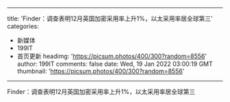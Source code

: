 
---
title: 'Finder：调查表明12月英国加密采用率上升1%，以太采用率居全球第三'
categories: 
 - 新媒体
 - 199IT
 - 首页更新
headimg: 'https://picsum.photos/400/300?random=8556'
author: 199IT
comments: false
date: Wed, 19 Jan 2022 03:00:19 GMT
thumbnail: 'https://picsum.photos/400/300?random=8556'
---

<div>   
Finder：调查表明12月英国加密采用率上升1%，以太采用率居全球第三  
</div>
            